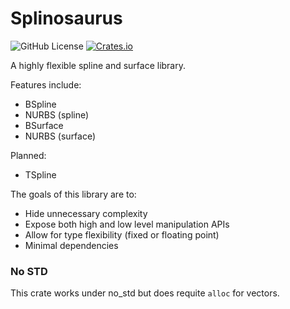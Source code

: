 # Splinosaurus

![GitHub License](https://img.shields.io/github/license/DSchroer/splinosaurus)
[![Crates.io](https://img.shields.io/crates/v/splinosaurus.svg)](https://crates.io/crates/splinosaurus)

A highly flexible spline and surface library.

Features include:
- BSpline
- NURBS (spline)
- BSurface
- NURBS (surface)

Planned:
- TSpline

The goals of this library are to:
- Hide unnecessary complexity
- Expose both high and low level manipulation APIs
- Allow for type flexibility (fixed or floating point)
- Minimal dependencies

### No STD

This crate works under no_std but does requite `alloc` for vectors. 

